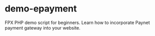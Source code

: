 # demo-epayment
FPX PHP demo script for beginners. Learn how to incorporate Paynet payment gateway into your website. 

